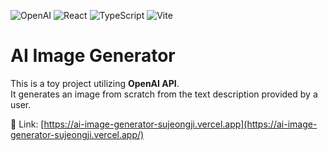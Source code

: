 ![OpenAI](https://img.shields.io/badge/OpenAI-412991.svg?style=for-the-badge&logo=OpenAI&logoColor=white)
![React](https://img.shields.io/badge/react-%2320232a.svg?style=for-the-badge&logo=react&logoColor=%2361DAFB)
![TypeScript](https://img.shields.io/badge/typescript-%23007ACC.svg?style=for-the-badge&logo=typescript&logoColor=white)
![Vite](https://img.shields.io/badge/Vite-B73BFE?style=for-the-badge&logo=vite&logoColor=FFD62E)

# AI Image Generator
This is a toy project utilizing __OpenAI API__.</br>
It generates an image from scratch from the text description provided by a user.</br>

🔗 Link: [https://ai-image-generator-sujeongji.vercel.app](https://ai-image-generator-sujeongji.vercel.app/) </br>

